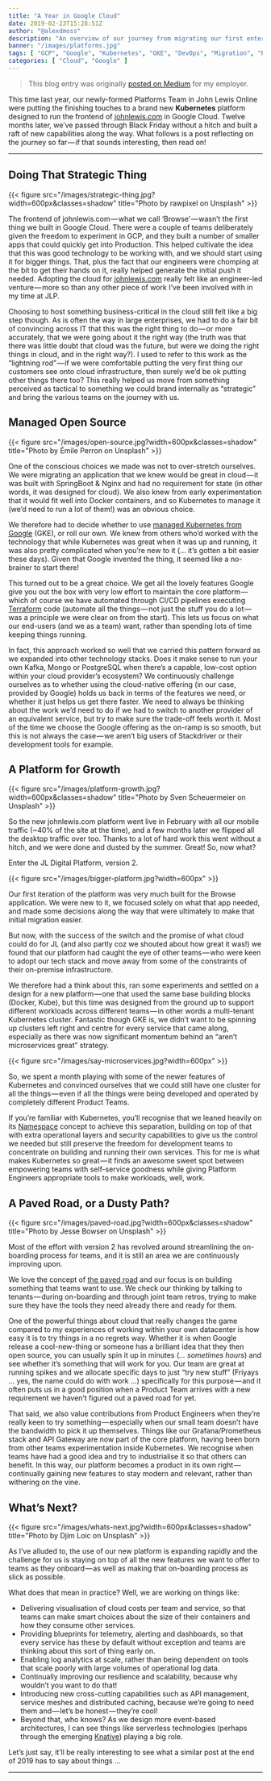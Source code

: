```yaml
---
title: "A Year in Google Cloud"
date: 2019-02-23T15:28:51Z
author: "@alexdmoss"
description: "An overview of our journey from migrating our first enterprise-scale application to Google Cloud, through to multi-tenant Kubernetes"
banner: "/images/platforms.jpg"
tags: [ "GCP", "Google", "Kubernetes", "GKE", "DevOps", "Migration", "Platforms" ]
categories: [ "Cloud", "Google" ]
---
```


> This blog entry was originally [posted on Medium](https://medium.com/john-lewis-software-engineering/a-year-in-google-cloud-4586a117f352) for my employer.

This time last year, our newly-formed Platforms Team in John Lewis Online were putting the finishing touches to a brand new **Kubernetes** platform designed to run the frontend of [johnlewis.com](https://www.johnlewis.com/) in Google Cloud. Twelve months later, we’ve passed through Black Friday without a hitch and built a raft of new capabilities along the way. What follows is a post reflecting on the journey so far — if that sounds interesting, then read on!

---

## Doing That Strategic Thing

{{< figure src="/images/strategic-thing.jpg?width=600px&classes=shadow" title="Photo by rawpixel on Unsplash" >}}

The frontend of johnlewis.com — what we call ‘Browse’ — wasn’t the first thing we built in Google Cloud. There were a couple of teams deliberately given the freedom to experiment in GCP, and they built a number of smaller apps that could quickly get into Production. This helped cultivate the idea that this was good technology to be working with, and we should start using it for bigger things. That, plus the fact that our engineers were chomping at the bit to get their hands on it, really helped generate the initial push it needed. Adopting the cloud for [johnlewis.com](https://www.johnlewis.com/) really felt like an engineer-led venture — more so than any other piece of work I’ve been involved with in my time at JLP.

Choosing to host something business-critical in the cloud still felt like a big step though. As is often the way in large enterprises, we had to do a fair bit of convincing across IT that this was the right thing to do — or more accurately, that we were going about it the right way (the truth was that there was little doubt that cloud was the future, but were we doing the right things in cloud, and in the right way?). I used to refer to this work as the “lightning rod” — if we were comfortable putting the very first thing our customers see onto cloud infrastructure, then surely we’d be ok putting other things there too? This really helped us move from something perceived as tactical to something we could brand internally as “strategic” and bring the various teams on the journey with us.

## Managed Open Source

{{< figure src="/images/open-source.jpg?width=600px&classes=shadow" title="Photo by Émile Perron on Unsplash" >}}

<!-- https://unsplash.com/photos/xrVDYZRGdw4?utm_source=unsplash&utm_medium=referral&utm_content=creditCopyText -->

One of the conscious choices we made was not to over-stretch ourselves. We were migrating an application that we knew would be great in cloud — it was built with SpringBoot & Nginx and had no requirement for state (in other words, it was designed for cloud). We also knew from early experimentation that it would fit well into Docker containers, and so Kubernetes to manage it (we’d need to run a lot of them!) was an obvious choice.

We therefore had to decide whether to use [managed Kubernetes from Google](https://cloud.google.com/kubernetes-engine/) (GKE), or roll our own. We knew from others who’d worked with the technology that while Kubernetes was great when it was up and running, it was also pretty complicated when you’re new to it (… it’s gotten a bit easier these days). Given that Google invented the thing, it seemed like a no-brainer to start there!

This turned out to be a great choice. We get all the lovely features Google give you out the box with very low effort to maintain the core platform — which of course we have automated through CI/CD pipelines executing [Terraform](https://www.terraform.io/docs/providers/google/getting_started.html) code (automate all the things — not just the stuff you do a lot — was a principle we were clear on from the start). This lets us focus on what our end-users (and we as a team) want, rather than spending lots of time keeping things running.

In fact, this approach worked so well that we carried this pattern forward as we expanded into other technology stacks. Does it make sense to run your own Kafka, Mongo or PostgreSQL when there’s a capable, low-cost option within your cloud provider’s ecosystem? We continuously challenge ourselves as to whether using the cloud-native offering (in our case, provided by Google) holds us back in terms of the features we need, or whether it just helps us get there faster. We need to always be thinking about the work we’d need to do if we had to switch to another provider of an equivalent service, but try to make sure the trade-off feels worth it. Most of the time we choose the Google offering as the on-ramp is so smooth, but this is not always the case — we aren’t big users of Stackdriver or their development tools for example.

## A Platform for Growth

{{< figure src="/images/platform-growth.jpg?width=600px&classes=shadow" title="Photo by Sven Scheuermeier on Unsplash" >}}

<!-- https://unsplash.com/photos/YhdEgF-qWlI?utm_source=unsplash&utm_medium=referral&utm_content=creditCopyText -->

So the new johnlewis.com platform went live in February with all our mobile traffic (~40% of the site at the time), and a few months later we flipped all the desktop traffic over too. Thanks to a lot of hard work this went without a hitch, and we were done and dusted by the summer. Great! So, now what?

Enter the JL Digital Platform, version 2.

{{< figure src="/images/bigger-platform.jpg?width=600px" >}}

Our first iteration of the platform was very much built for the Browse application. We were new to it, we focused solely on what that app needed, and made some decisions along the way that were ultimately to make that initial migration easier.

But now, with the success of the switch and the promise of what cloud could do for JL (and also partly coz we shouted about how great it was!) we found that our platform had caught the eye of other teams — who were keen to adopt our tech stack and move away from some of the constraints of their on-premise infrastructure.

We therefore had a think about this, ran some experiments and settled on a design for a new platform — one that used the same base building blocks (Docker, Kube), but this time was designed from the ground up to support different workloads across different teams — in other words a multi-tenant Kubernetes cluster. Fantastic though GKE is, we didn’t want to be spinning up clusters left right and centre for every service that came along, especially as there was now significant momentum behind an “aren’t microservices great” strategy.

{{< figure src="/images/say-microservices.jpg?width=600px" >}}

So, we spent a month playing with some of the newer features of Kubernetes and convinced ourselves that we could still have one cluster for all the things — even if all the things were being developed and operated by completely different Product Teams.

If you’re familiar with Kubernetes, you’ll recognise that we leaned heavily on its [Namespace](https://kubernetes.io/docs/concepts/overview/working-with-objects/namespaces/) concept to achieve this separation, building on top of that with extra operational layers and security capabilities to give us the control we needed but still preserve the freedom for development teams to concentrate on building and running their own services. This for me is what makes Kubernetes so great — it finds an awesome sweet spot between empowering teams with self-service goodness while giving Platform Engineers appropriate tools to make workloads, well, work.

## A Paved Road, or a Dusty Path?

{{< figure src="/images/paved-road.jpg?width=600px&classes=shadow" title="Photo by Jesse Bowser on Unsplash" >}}

<!-- https://unsplash.com/photos/c0I4ahyGIkA?utm_source=unsplash&utm_medium=referral&utm_content=creditCopyText -->

Most of the effort with version 2 has revolved around streamlining the on-boarding process for teams, and it is still an area we are continuously improving upon.

We love the concept of [the paved road](https://medium.com/netflix-techblog/how-we-build-code-at-netflix-c5d9bd727f15) and our focus is on building something that teams want to use. We check our thinking by talking to tenants — during on-boarding and through joint team retros, trying to make sure they have the tools they need already there and ready for them.

One of the powerful things about cloud that really changes the game compared to my experiences of working within your own datacenter is how easy it is to try things in a no regrets way. Whether it is when Google release a cool-new-thing or someone has a brilliant idea that they then open source, you can usually spin it up in minutes (*... sometimes hours*) and see whether it’s something that will work for you. Our team are great at running spikes and we allocate specific days to just “try new stuff” (Friyays … yes, the name could do with work …) specifically for this purpose — and it often puts us in a good position when a Product Team arrives with a new requirement we haven’t figured out a paved road for yet.

That said, we also value contributions from Product Engineers when they’re really keen to try something — especially when our small team doesn’t have the bandwidth to pick it up themselves. Things like our Grafana/Prometheus stack and API Gateway are now part of the core platform, having been born from other teams experimentation inside Kubernetes. We recognise when teams have had a good idea and try to industrialise it so that others can benefit. In this way, our platform becomes a product in its own right — continually gaining new features to stay modern and relevant, rather than withering on the vine.

## What’s Next?

{{< figure src="/images/whats-next.jpg?width=600px&classes=shadow" title="Photo by Djim Loic on Unsplash" >}}

<!-- https://unsplash.com/photos/ft0-Xu4nTvA?utm_source=unsplash&utm_medium=referral&utm_content=creditCopyText -->

As I’ve alluded to, the use of our new platform is expanding rapidly and the challenge for us is staying on top of all the new features we want to offer to teams as they onboard — as well as making that on-boarding process as slick as possible.

What does that mean in practice? Well, we are working on things like:

- Delivering visualisation of cloud costs per team and service, so that teams can make smart choices about the size of their containers and how they consume other services.
- Providing blueprints for telemetry, alerting and dashboards, so that every service has these by default without exception and teams are thinking about this sort of thing early on.
- Enabling log analytics at scale, rather than being dependent on tools that scale poorly with large volumes of operational log data.
- Continually improving our resilience and scalability, because why wouldn’t you want to do that!
- Introducing new cross-cutting capabilities such as API management, service meshes and distributed caching, because we’re going to need them and — let’s be honest — they’re cool!
- Beyond that, who knows? As we design more event-based architectures, I can see things like serverless technologies (perhaps through the emerging [Knative](https://cloud.google.com/knative/)) playing a big role.

Let’s just say, it’ll be really interesting to see what a similar post at the end of 2019 has to say about things ...

---
